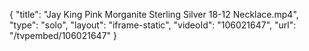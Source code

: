 {
    "title": "Jay King Pink Morganite Sterling Silver 18-12 Necklace.mp4",
    "type": "solo",
    "layout": "iframe-static",
    "videoId": "106021647",
    "url": "\/tvpembed\/106021647"
}